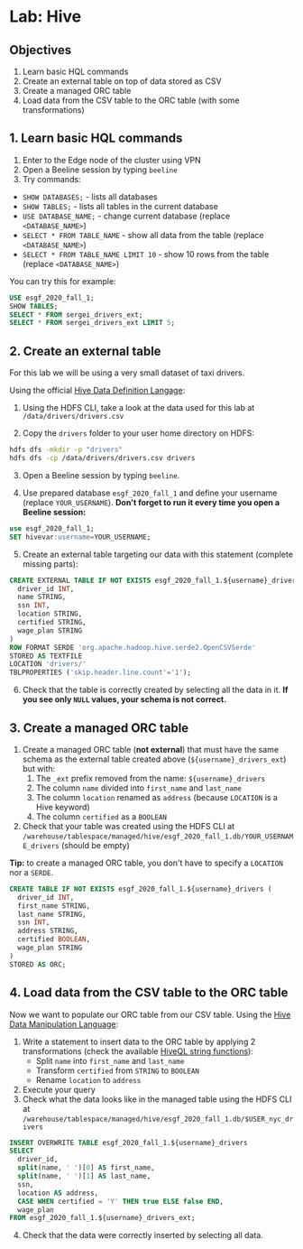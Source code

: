 # Lab: Hive

## Objectives

1. Learn basic HQL commands
2. Create an external table on top of data stored as CSV
3. Create a managed ORC table
4. Load data from the CSV table to the ORC table (with some transformations)

## 1. Learn basic HQL commands

1. Enter to the Edge node of the cluster using VPN
2. Open a Beeline session by typing `beeline`
3. Try commands:

- `SHOW DATABASES;` - lists all databases
- `SHOW TABLES;` - lists all tables in the current database
- `USE DATABASE_NAME;` - change current database (replace `<DATABASE_NAME>`)
- `SELECT * FROM TABLE_NAME` - show all data from the table (replace `<DATABASE_NAME>`)
- `SELECT * FROM TABLE_NAME LIMIT 10` - show 10 rows from the table (replace `<DATABASE_NAME>`)

You can try this for example:

```sql
USE esgf_2020_fall_1;
SHOW TABLES;
SELECT * FROM sergei_drivers_ext;
SELECT * FROM sergei_drivers_ext LIMIT 5;
```

## 2. Create an external table

For this lab we will be using a very small dataset of taxi drivers.

Using the official [Hive Data Definition Langage](https://cwiki.apache.org/confluence/display/Hive/LanguageManual+DDL):

1. Using the HDFS CLI, take a look at the data used for this lab at `/data/drivers/drivers.csv`

2. Copy the `drivers` folder to your user home directory on HDFS:

```sh
hdfs dfs -mkdir -p "drivers"
hdfs dfs -cp /data/drivers/drivers.csv drivers
```
   
3. Open a Beeline session by typing `beeline`.

4. Use prepared database `esgf_2020_fall_1` and define your username (replace `YOUR_USERNAME`). **Don't forget to run it every time you open a Beeline session:**

```sql
use esgf_2020_fall_1;
SET hivevar:username=YOUR_USERNAME;
```

5. Create an external table targeting our data with this statement (complete missing parts):

```sql
CREATE EXTERNAL TABLE IF NOT EXISTS esgf_2020_fall_1.${username}_drivers_ext (
  driver_id INT,
  name STRING,
  ssn INT,
  location STRING,
  certified STRING,
  wage_plan STRING
)
ROW FORMAT SERDE 'org.apache.hadoop.hive.serde2.OpenCSVSerde'
STORED AS TEXTFILE
LOCATION 'drivers/'
TBLPROPERTIES ('skip.header.line.count'='1');
```

6. Check that the table is correctly created by selecting all the data in it. **If you see only `NULL` values, your schema is not correct.**

## 3. Create a managed ORC table

1. Create a managed ORC table (**not external**) that must have the same schema as the external table created above (`${username}_drivers_ext`) but with:
   1. The `_ext` prefix removed from the name: `${username}_drivers`
   2. The column `name` divided into `first_name` and `last_name`
   3. The column `location` renamed as `address` (because `LOCATION` is a Hive keyword)
   4. The column `certified` as a `BOOLEAN`
2. Check that your table was created using the HDFS CLI at `/warehouse/tablespace/managed/hive/esgf_2020_fall_1.db/YOUR_USERNAME_drivers` (should be empty)

**Tip:** to create a managed ORC table, you don't have to specify a `LOCATION` nor a `SERDE`.

```sql
CREATE TABLE IF NOT EXISTS esgf_2020_fall_1.${username}_drivers (
  driver_id INT,
  first_name STRING,
  last_name STRING,
  ssn INT,
  address STRING,
  certified BOOLEAN,
  wage_plan STRING
)
STORED AS ORC;
```

## 4. Load data from the CSV table to the ORC table

Now we want to populate our ORC table from our CSV table. Using the [Hive Data Manipulation Language](https://cwiki.apache.org/confluence/display/Hive/LanguageManual+DML):

1. Write a statement to insert data to the ORC table by applying 2 transformations (check the available [HiveQL string functions](https://cwiki.apache.org/confluence/display/Hive/LanguageManual+UDF#LanguageManualUDF-StringFunctions)):
   - Split `name` into `first_name` and `last_name`
   - Transform `certified` from `STRING` to `BOOLEAN`
   - Rename `location` to `address`
2. Execute your query
3. Check what the data looks like in the managed table using the HDFS CLI at `/warehouse/tablespace/managed/hive/esgf_2020_fall_1.db/$USER_nyc_drivers`

```sql
INSERT OVERWRITE TABLE esgf_2020_fall_1.${username}_drivers
SELECT 
  driver_id,
  split(name, ' ')[0] AS first_name,
  split(name, ' ')[1] AS last_name,
  ssn,
  location AS address,
  CASE WHEN certified = 'Y' THEN true ELSE false END,
  wage_plan
FROM esgf_2020_fall_1.${username}_drivers_ext;
```

4. Check that the data were correctly inserted by selecting all data.
